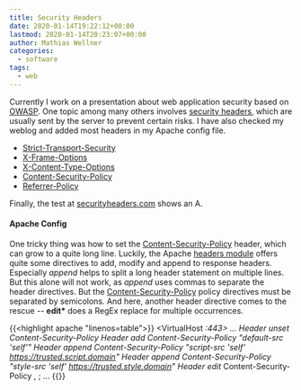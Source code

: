 ```yaml
---
title: Security Headers
date: 2020-01-14T19:22:12+00:00
lastmod: 2020-01-14T20:23:07+00:00
author: Mathias Wellner
categories:
  - software
tags:
  - web
---
```


Currently I work on a presentation about web application security based on [OWASP](https://wiki.owasp.org/index.php/Main_Page). One topic among many others involves [security headers](https://www.owasp.org/index.php/OWASP_Secure_Headers_Project#tab=Headers), which are usually sent by the server to prevent certain risks. I have also checked my weblog and added most headers in my Apache config file.
<!--more-->

- [Strict-Transport-Security](https://developer.mozilla.org/en-US/docs/Web/HTTP/Headers/Strict-Transport-Security)
- [X-Frame-Options](https://developer.mozilla.org/de/docs/Web/HTTP/Headers/X-Frame-Options)
- [X-Content-Type-Options](https://developer.mozilla.org/de/docs/Web/HTTP/Headers/X-Content-Type-Options)
- [Content-Security-Policy](https://developer.mozilla.org/en-US/docs/Web/HTTP/CSP)
- [Referrer-Policy](https://developer.mozilla.org/en-US/docs/Web/HTTP/Headers/Referrer-Policy)

Finally, the test at [securityheaders.com](https://securityheaders.com/) shows an A.

#### Apache Config

One tricky thing was how to set the [Content-Security-Policy](https://developer.mozilla.org/en-US/docs/Web/HTTP/CSP) header, which can grow to a quite long line. Luckily, the Apache [headers module](http://httpd.apache.org/docs/current/mod/mod_headers.html) offers quite some directives to add, modify and append to response headers. Especially _append_ helps to split a long header statement on multiple lines. But this alone will not work, as _append_ uses commas to separate the header directives. But the [Content-Security-Policy](https://developer.mozilla.org/en-US/docs/Web/HTTP/CSP) policy directives must be separated by semicolons. And here, another header directive comes to the rescue -- __edit*__ does a RegEx replace for multiple occurrences. 

{{<highlight apache "linenos=table">}}
<VirtualHost *:443>
  ...
  Header unset Content-Security-Policy
  Header add Content-Security-Policy "default-src 'self'"
  Header append Content-Security-Policy "script-src 'self' https://trusted.script.domain"
  Header append Content-Security-Policy "style-src 'self' https://trusted.style.domain"
  Header edit* Content-Security-Policy , ;
  ...
</VirtualHost>
{{</highlight>}}